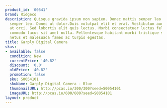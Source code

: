 ```yaml
---
product_id: '00541'
brand: Ridgeco
description: Quisque gravida ipsum non sapien. Donec mattis semper leo. Donec mattis
  semper leo. Donec ut dolor.Duis volutpat elit et erat. Vestibulum auctor tortor
  at orci. Sed lobortis elit quis lectus. Morbi consectetuer luctus felis. Aliquam
  commodo lacus sit amet nulla. Pellentesque habitant morbi tristique senectus et
  netus et malesuada fames ac turpis egestas.
title: Garply Digital Camera
skus:
- available: false
  condition: New
  currentPrice: '40.82'
  discount: '0.0'
  oldPrice: '40.82'
  promotion: false
  sku: S0054101
  skuName: Garply Digital Camera - Blue
  thumbnailURL: http://pcas.io/300/300?seed=S0054101
  imageURL: http://pcas.io/600/600?seed=S0054101
layout: product
---
```

